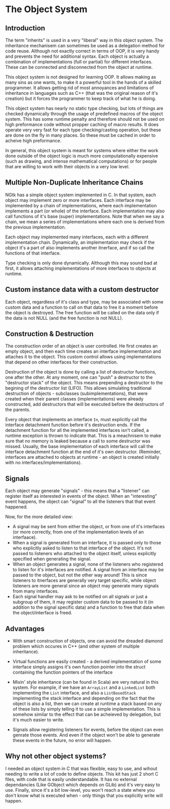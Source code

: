 # The Object System #

## Introduction ##

The term "inherits" is used in a very "liberal" way in this object
system. The inheritance mechanisem can sometimes be used as a
delegation method for code reuse. Although not exactly correct in terms
of OOP, it is very handy and prevents the need for additional syntax.
Each object is actually a combination of implementations (full or
partial) for different interfaces. These can be connected and
disconnected from the object at runtime.

This object system is not designed for learning OOP. It allows making
as many sins as one wants, to make it a powerful tool in the hands of
a skilled programmer. It allows getting rid of most annoyances and
limitations of inheritance in languages such as C++ (that was the
original reason of it's creation) but it forces the programmer to
keep track of what he is doing.

This object system has nearly no static type checking, but lots of things
are checked dynamically through the usage of predefined macros of the
object system. This has some runtime penalty and therefore should not
be used on high preformance code without propper caching of macro
results. It does operate very very fast for each type checking/casting
operation, but these are done on the fly in many places. So these must
be cached in order to acheive high preformance.

In general, this object system is meant for systems where either the
work done outside of the object logic is much more computationally
expensive (such as drawing, and intense mathematical computations) or
for people that are willing to work with their objects in a very low
level.

## Multiple Non-Duplicate Inheritance Chains ##

NGtk has a simple object system implemented in C. In that system, each
object may implement zero or more interfaces. Each interface may be
implemented by a chain of implementations, where each implementation
implements a part (or whole) of the interface. Each implementation may
also call functions of it's base (super) implementations. Note that
when we say a chain, we mean a series of implementations where each
one is derived from the previous implementation.

Each object may implemented many interfaces, each with a different
implementation chain. Dynamically, an implementation may check if
the object it's a part of also implements another itnerface, and if so
call the functions of that interface.

Type checking is only done dynamically. Although this may sound bad at
first, it allows attaching implementations of more interfaces to
objects at runtime.

## Custom instance data with a custom destructor ##

Each object, regardless of it's class and type, may be associated with
some custom data and a function to call on that data to free it a moment
before the object is destroyed. The free function will be called on the
data only if the data is not NULL (and the free function is not NULL).

## Construction & Destruction ##

The construction order of an object is user controlled. He first
creates an empty object, and then each time creates an interface
implementation and attaches it to the object. This custom control
allows using implementations that depend on other interfaces for
their construction.

Destruction of the object is done by calling a list of destructor functions, one after the other. At any moment, one can "push" a destructor to the "destructor stack" of the object. This means prepending a destructor to the begining of the destructor list (LIFO). This allows simulating traditional destruction of objects - subclasses (subimplementations), that were created when their parent classes (implementations) were already constructed, add destructors that will be executed before the destructors of the parents.

Every object that implements an interface `In`, must explicitly call the interface detachment function before it's destruction ends. If the detachment function for all the implemented interfaces isn't called, a runtime exception is thrown to indicate that. This is a meachnisem to make sure that no memory is leaked because a call to some destructor was missed. Usually, the base implementation of each interface will call the interface detachment function at the end of it's own destructor. (Reminder, interfaces are attached to objects at runtime - an object is created initially with no interfaces/implementations).

## Signals ##
Each object may generate "signals" - this means that a "listener" can register itself as interested in events of the object. When an "interesting" event happens, the object can "signal" to all the listeners that that event happened.

Now, for the more detailed view:
  * A signal may be sent from either the object, or from one of it's interfaces (or more correctly, from one of the implementation levels of an interfaace).
  * When a signal is generated from an interface, it is passed only to those who explicitly asked to listen to that interface of the object. It's not passed to listeners who attached to the object itself, unless explicitly specified when generating the signal.
  * When an object generates a signal, none of the listeners who registered to listen for it's interfaces are notified. A signal from an interface may be passed to the object, but not the other way around! This is since listeners to itnerfaces are generally very target specific, while object listeners are more general since an object may generate many signals from many interfaces.
  * Each signal handler may ask to be notified on all signals or just a subgroup of them, it may register custom data to be passed to it (in addition to the signal specific data) and a function to free that data when the object/interface is freed.

## Advantages ##

  * With smart construction of objects, one can avoid the dreaded diamond problem which occures in C++ (and other system of multiple inheritance).

  * Virtual functions are easily created - a derived implementation of some interface simply assigns it's own function pointer into the struct containing the function pointers of the interface

  * Mixin' style inheritance (can be found in Scala) are very natural in this system. For example, if we have an `ArrayList` and a `LinkedList` both implementing the `List` interface, and also a `ListBasedStack` implementing the stack interface and depending on the fact that the object is also a list, then we can create at runtime a stack based on any of these lists by simply telling it to use a simple implementation. This is somehow similar to the effect that can be acheieved by delegation, but it's much easier to write.

  * Signals allow registering listeners for events, before the object can even genrate those events. And even if the object won't be able to generate these events in the future, no error will happen.

## Why not other object systems? ##

I needed an object system in C that was flexible, easy to use, and
wihout needing to write a lot of code to define objects. This kit has
just 2 short C files, with code that is easily understandable. It has
no external dependancies (Like GObject which depends on GLib) and it's
very easy to use. Finally, since it's a bit low-level, you won't reach a state where you don't know what is executed when - only things that you explicitly write will happen.
